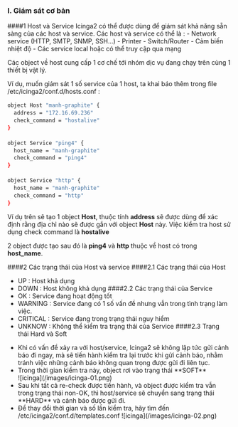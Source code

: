 ### I. Giám sát cơ bản

####1 Host và Service
Icinga2 có thể được dùng để giám sát khả năng sẵn sàng của các host và service. Các host và service có thể là :
	-	Network service (HTTP, SMTP, SNMP, SSH...)
	-	Printer
	-	Switch/Router
	-	Cảm biến nhiệt độ
	-	Các service local hoặc có thể truy cập qua mạng

Các object về host cung cấp 1 cơ chế tới nhóm dịc vụ đang chạy trên cùng 1 thiết bị vật lý.

Ví dụ, muốn giám sát 1 số service của 1 host, ta khai báo thêm trong file /etc/icinga2/conf.d/hosts.conf : 
```sh
object Host "manh-graphite" {
  address = "172.16.69.236"
  check_command = "hostalive"
}

object Service "ping4" {
  host_name = "manh-graphite"
  check_command = "ping4"
}

object Service "http" {
  host_name = "manh-graphite"
  check_command = "http"
}
```
Ví dụ trên sẽ tạo 1 object **Host**, thuộc tính **address** sẽ được dùng để xác định rằng địa chỉ nào sẽ được gắn với object 
**Host** này. Việc kiểm tra host sử dụng check command là **hostalive**

2 object được tạo sau đó là **ping4** và **http** thuộc về host có trong **host_name**.

####2 Các trạng thái của Host và service
####2.1 Các trạng thái của Host
 - UP : Host khả dụng
 - DOWN : Host không khả dụng
####2.2 Các trạng thái của Service
 - OK : Service đang hoạt động tốt
 - WARNING : Service đang có 1 số vấn đề nhưng vẫn trong tình trạng làm việc.
 - CRITICAL : Service đang trong trạng thái nguy hiểm
 - UNKNOW : Không thể kiểm tra trạng thái của Service
####2.3 Trạng thái Hard và Soft 
<ul>
<li>Khi có vấn đề xảy ra với host/service, Icinga2 sẽ không lập tức gửi cảnh báo đi ngay, mà sẽ tiến hành kiểm tra lại trước 
khi gửi cảnh báo, nhằm tránh việc những cảnh báo không quan trọng được gửi đi liên tục.</li>
<li>Trong thời gian kiểm tra này, object rơi vào trạng thái **SOFT**</li>
![icinga](/images/icinga-01.png)
<li>Sau khi tất cả re-check được tiến hành, và object được kiểm tra vẫn trong trạng thái non-OK, thì host/service sẽ chuyển 
sang trạng thái **HARD** và cảnh báo được gửi đi.
<li>Để thay đổi thời gian và số lần kiểm tra, hãy tìm đến /etc/icinga2/conf.d/templates.conf
![icinga](/images/icinga-02.png)